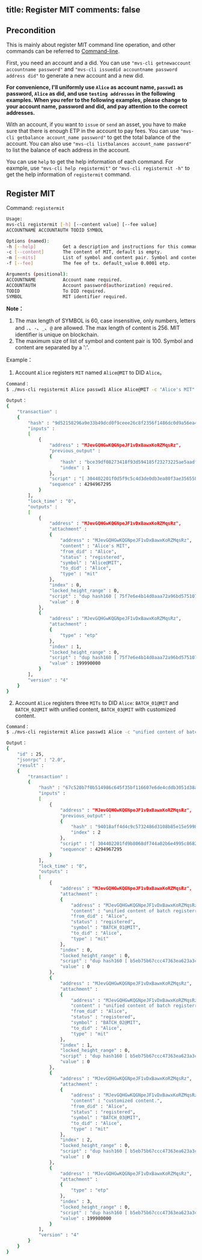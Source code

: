 title: Register MIT
comments: false
---

## Precondition
This is mainly about register MIT command line operation, and other commands can be referred to [Command-line](command-line.html).

First, you need an account and a did. You can use `"mvs-cli getnewaccount accountname password"` and `"mvs-cli issuedid accountname password address did"` to generate a new account and a new did.

**For convenience, I'll uniformly use `Alice` as account name, `passwd1` as password, `Alice` as did, and use `testing addresses` in the following examples. When you refer to the following examples, please change to your account name, password and did, and pay attention to the correct addresses.**

With an account, if you want to `issue` or `send` an asset, you have to make sure that there is enough ETP in the account to pay fees. You can use `"mvs-cli getbalance account_name password"` to get the total balance of the account. You can also use `"mvs-cli listbalances account_name password"` to list the balance of each address in the account.

You can use `help` to get the help information of each command. For eaxmple, use `"mvs-cli help registermit"` or `"mvs-cli registermit -h"` to get the help information of `registermit` command.

## Register MIT
Command: `registermit`

```bash
Usage:
mvs-cli registermit [-h] [--content value] [--fee value]          
ACCOUNTNAME ACCOUNTAUTH TODID SYMBOL     

Options (named):
-h [--help]          Get a description and instructions for this command.
-c [--content]       The content of MIT, default is empty.
-m [--mits]          List of symbol and content pair. Symbol and content are separated by a ':'.
-f [--fee]           The fee of tx. default_value 0.0001 etp.

Arguments (positional):
ACCOUNTNAME          Account name required.
ACCOUNTAUTH          Account password(authorization) required.
TODID                To DID required.
SYMBOL               MIT identifier required.
```
**Note：**  
1. The max length of SYMBOL is 60, case insensitive, only numbers, letters and `.`、`-`、`_`、`@` are allowed. The max length of content is 256. MIT identifier is unique on blockchain.  
2. The maximum size of list of symbol and content pair is 100. Symbol and content are separated by a ':'.

Example： 
1. Account `Alice` registers `MIT` named `Alice@MIT` to DID `Alice`。
```bash
Command：
$ ./mvs-cli registermit Alice passwd1 Alice Alice@MIT -c "Alice's MIT"

Output：
{
	"transaction" : 
	{
		"hash" : "9d52158296a9e33b49dcd0f9ceee26c8f2356f1486dc0d9a56ea49a1dd0d97e3",
		"inputs" : 
		[
			{
				"address" : "MJevGQHGwKQGNpeJF1vDxBawxKoRZMqsRz",
				"previous_output" : 
				{
					"hash" : "bce39df08273418f93d594185f23273225ae5aadfe6bd54ea4f7bbae50a61ea2",
					"index" : 1
				},
				"script" : "[ 304402201f0d5f9c5c4d3de0db3ea80f3ae356558f76dfddc124c10eceb6523d2255b075022001f788e0a008b002c6bc9a31e2c945f9bbed4e6ba7def1f5c867e29f01d362c001 ] [ 039497a1b7e0dbc762fbd389d8b1ac3215782758c753c521fc4e40914f8e14d5e8 ]",
				"sequence" : 4294967295
			}
		],
		"lock_time" : "0",
		"outputs" : 
		[
			{
				"address" : "MJevGQHGwKQGNpeJF1vDxBawxKoRZMqsRz",
				"attachment" : 
				{
					"address" : "MJevGQHGwKQGNpeJF1vDxBawxKoRZMqsRz",
					"content" : "Alice's MIT",
					"from_did" : "Alice",
					"status" : "registered",
					"symbol" : "Alice@MIT",
					"to_did" : "Alice",
					"type" : "mit"
				},
				"index" : 0,
				"locked_height_range" : 0,
				"script" : "dup hash160 [ 75f7e6e4b14d0aaa72a96bd5751070e7b7f813fb ] equalverify checksig",
				"value" : 0
			},
			{
				"address" : "MJevGQHGwKQGNpeJF1vDxBawxKoRZMqsRz",
				"attachment" : 
				{
					"type" : "etp"
				},
				"index" : 1,
				"locked_height_range" : 0,
				"script" : "dup hash160 [ 75f7e6e4b14d0aaa72a96bd5751070e7b7f813fb ] equalverify checksig",
				"value" : 199990000
			}
		],
		"version" : "4"
	}
}
```
2. Account `Alice` registers three `MITs` to DID `Alice`: `BATCH_01@MIT` and `BATCH_02@MIT` with unified content, `BATCH_03@MIT` with customized content.  
```bash
Command：
$ ./mvs-cli registermit Alice passwd1 Alice -c "unified content of batch registerring mit." -m "BATCH_01@MIT" -m "BATCH_02@MIT" -m "BATCH_03@MIT:customized content."

Output：
{
    "id" : 25,
    "jsonrpc" : "2.0",
    "result" :
    {
        "transaction" :
        {
            "hash" : "67c520b7f0b514986c645f35bf116607e6de4cddb3051d38a1ead1228a5009cf",
            "inputs" :
            [
                {
                    "address" : "MJevGQHGwKQGNpeJF1vDxBawxKoRZMqsRz",
                    "previous_output" :
                    {
                        "hash" : "94018aff4d4c9c5732486d3108b85e15e59982b65d0ac8964582ed3a2ddfb7ac",
                        "index" : 2
                    },
                    "script" : "[ 304402201fd9b8068df744a02b6e4995c86827e24a126781b81a2598e93401fe3349ab9d02200cf4d3f4b262ca37b6aefef9b8ea9c1759f27cf44cc573688d579b06d7143cd701 ] [ 0351404c07aba6fe1fc78e4bc1a97a9b6f293b0909f1f4ea4eb0ef1b5bca4bf4af ]",
                    "sequence" : 4294967295
                }
            ],
            "lock_time" : "0",
            "outputs" :
            [
                {
                    "address" : "MJevGQHGwKQGNpeJF1vDxBawxKoRZMqsRz",
                    "attachment" :
                    {
                        "address" : "MJevGQHGwKQGNpeJF1vDxBawxKoRZMqsRz",
                        "content" : "unified content of batch registerring mit.",
                        "from_did" : "Alice",
                        "status" : "registered",
                        "symbol" : "BATCH_01@MIT",
                        "to_did" : "Alice",
                        "type" : "mit"
                    },
                    "index" : 0,
                    "locked_height_range" : 0,
                    "script" : "dup hash160 [ b5eb75b67ccc47363ea623a3c73b2d23c9dd801a ] equalverify checksig",
                    "value" : 0
                },
                {
                    "address" : "MJevGQHGwKQGNpeJF1vDxBawxKoRZMqsRz",
                    "attachment" :
                    {
                        "address" : "MJevGQHGwKQGNpeJF1vDxBawxKoRZMqsRz",
                        "content" : "unified content of batch registerring mit.",
                        "from_did" : "Alice",
                        "status" : "registered",
                        "symbol" : "BATCH_02@MIT",
                        "to_did" : "Alice",
                        "type" : "mit"
                    },
                    "index" : 1,
                    "locked_height_range" : 0,
                    "script" : "dup hash160 [ b5eb75b67ccc47363ea623a3c73b2d23c9dd801a ] equalverify checksig",
                    "value" : 0
                },
                {
                    "address" : "MJevGQHGwKQGNpeJF1vDxBawxKoRZMqsRz",
                    "attachment" :
                    {
                        "address" : "MJevGQHGwKQGNpeJF1vDxBawxKoRZMqsRz",
                        "content" : "customized content.",
                        "from_did" : "Alice",
                        "status" : "registered",
                        "symbol" : "BATCH_03@MIT",
                        "to_did" : "Alice",
                        "type" : "mit"
                    },
                    "index" : 2,
                    "locked_height_range" : 0,
                    "script" : "dup hash160 [ b5eb75b67ccc47363ea623a3c73b2d23c9dd801a ] equalverify checksig",
                    "value" : 0
                },
                {
                    "address" : "MJevGQHGwKQGNpeJF1vDxBawxKoRZMqsRz",
                    "attachment" :
                    {
                        "type" : "etp"
                    },
                    "index" : 3,
                    "locked_height_range" : 0,
                    "script" : "dup hash160 [ b5eb75b67ccc47363ea623a3c73b2d23c9dd801a ] equalverify checksig",
                    "value" : 199980000
                }
            ],
            "version" : "4"
        }
    }
}
```
